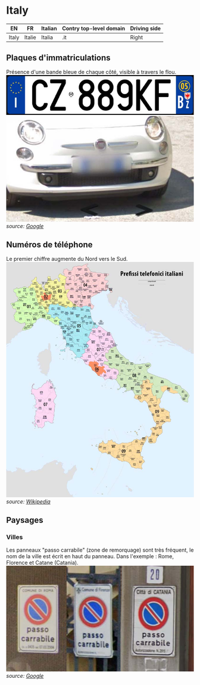 # Italy

EN | FR | Italian | Contry top-level domain | Driving side
--- | --- | --- | --- | ---
Italy | Italie | Italia | .it | Right

## Plaques d'immatriculations

Présence d'une bande bleue de chaque côté, visible à travers le flou.  
<img src="src/it003.jpg" width="640">
<img src="src/it002.jpg" width="640">
*source: [Google](https://earth.google.com/web)*

## Numéros de téléphone

Le premier chiffre augmente du Nord vers le Sud.   
<img src="src/it001.jpg" width="640">
*source: [Wikipedia](https://en.wikipedia.org/wiki/Telephone_numbers_in_Italy)*

## Paysages

### Villes

Les panneaux "passo carrabile" (zone de remorquage) sont très fréquent, le nom de la ville est écrit en haut du panneau. Dans l'exemple : Rome, Florence et Catane (Catania).  
<img src="src/it004.jpg" width="640">
*source: [Google](https://earth.google.com/web)*
